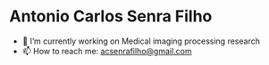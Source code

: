 # Antonio Carlos Senra Filho

<!--
**acsenrafilho/acsenrafilho** is a ✨ _special_ ✨ repository because its `README.md` (this file) appears on your GitHub profile.

Here are some ideas to get you started:
-->


- 🔭 I’m currently working on Medical imaging processing research
- 📫 How to reach me: acsenrafilho@gmail.com
